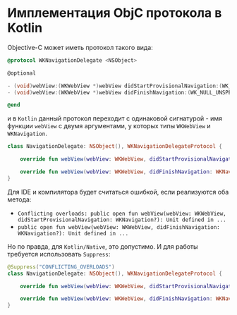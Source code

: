# Имплементация ObjC протокола в Kotlin

Objective-C может иметь протокол такого вида:
```objective-c
@protocol WKNavigationDelegate <NSObject>

@optional

- (void)webView:(WKWebView *)webView didStartProvisionalNavigation:(WK_NULL_UNSPECIFIED WKNavigation *)navigation;
- (void)webView:(WKWebView *)webView didFinishNavigation:(WK_NULL_UNSPECIFIED WKNavigation *)navigation;

@end
```
и в `Kotlin` данный протокол переходит с одинаковой сигнатурой - имя функции `webView` с двумя аргументами, у которых типы `WKWebView` и `WKNavigation`. 
```kotlin
class NavigationDelegate: NSObject(), WKNavigationDelegateProtocol {

    override fun webView(webView: WKWebView, didStartProvisionalNavigation: WKNavigation?) { }

    override fun webView(webView: WKWebView, didFinishNavigation: WKNavigation?) { }
}
```
Для IDE и компилятора будет считаться ошибкой, если реализуются оба метода:
- `Conflicting overloads: public open fun webView(webView: WKWebView, didStartProvisionalNavigation: WKNavigation?): Unit defined in ...`
- `public open fun webView(webView: WKWebView, didFinishNavigation: WKNavigation?): Unit defined in ...`

Но по правда, для `Kotlin/Native`, это допустимо. И для работы требуется использовать `Suppress`:
```kotlin
@Suppress("CONFLICTING_OVERLOADS")
class NavigationDelegate: NSObject(), WKNavigationDelegateProtocol {

    override fun webView(webView: WKWebView, didStartProvisionalNavigation: WKNavigation?) { }

    override fun webView(webView: WKWebView, didFinishNavigation: WKNavigation?) { }
}
```

